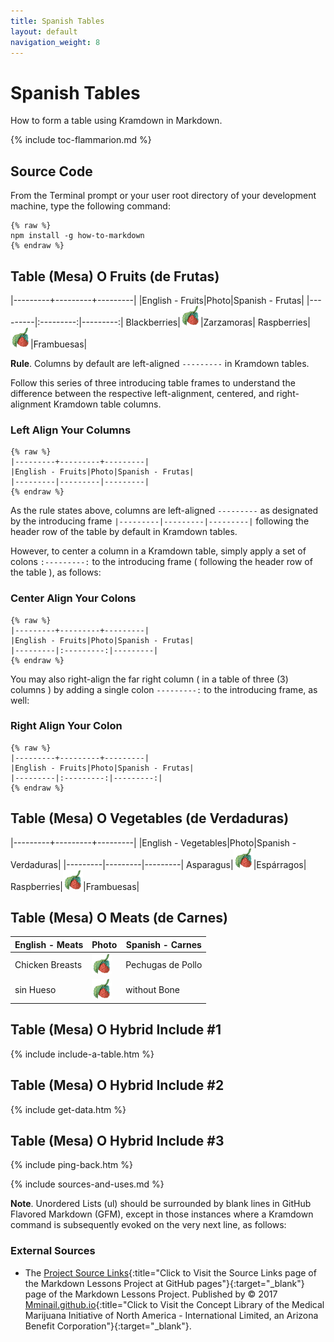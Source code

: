 ```yaml
---
title: Spanish Tables
layout: default
navigation_weight: 8
---
```

# Spanish Tables

How to form a table using Kramdown in Markdown.

{% include toc-flammarion.md %}

## Source Code

From the Terminal prompt or your user root directory of your development machine, type the following command:

```liquid
{% raw %}
npm install -g how-to-markdown
{% endraw %}
```

## Table (Mesa) O Fruits (de Frutas)

|---------+---------+---------|
|English - Fruits|Photo|Spanish - Frutas|
|---------|:---------:|---------:|
Blackberries|![Zarzamoras](../assets/img/png/raspberry-frambuesa-32-x-32.png)|Zarzamoras|
Raspberries|![Frambuesas](../assets/img/png/raspberry-frambuesa-32-x-32.png)|Frambuesas|

**Rule**. Columns by default are left-aligned `---------` in Kramdown tables.

Follow this series of three introducing table frames to understand the difference between the respective left-alignment, centered, and right-alignment Kramdown table columns.

### Left Align Your Columns

```liquid
{% raw %}
|---------+---------+---------|
|English - Fruits|Photo|Spanish - Frutas|
|---------|---------|---------|
{% endraw %}
```

As the rule states above, columns are left-aligned `---------` as designated by the introducing frame `|---------|---------|---------|` following the header row of the table by default in Kramdown tables.

However, to center a column in a Kramdown table, simply apply a set of colons `:---------:` to the introducing frame ( following the header row of the table ), as follows:

### Center Align Your Colons

```liquid
{% raw %}
|---------+---------+---------|
|English - Fruits|Photo|Spanish - Frutas|
|---------|:---------:|---------|
{% endraw %}
```

You may also right-align the far right column ( in a table of three (3) columns ) by adding a single colon `---------:` to the introducing frame, as well:

### Right Align Your Colon

```liquid
{% raw %}
|---------+---------+---------|
|English - Fruits|Photo|Spanish - Frutas|
|---------|:---------:|---------:|
{% endraw %}
```

## Table (Mesa) O Vegetables (de Verdaduras)

|---------+---------+---------|
|English - Vegetables|Photo|Spanish - Verdaduras|
|---------|---------|---------|
Asparagus|![Page Banner](../assets/img/png/raspberry-frambuesa-32-x-32.png)|Espárragos|
Raspberries|![Page Banner](../assets/img/png/raspberry-frambuesa-32-x-32.png)|Frambuesas|

## Table (Mesa) O Meats (de Carnes)

English - Meats|Photo|Spanish - Carnes|
---------|---------|---------|
Chicken Breasts|![Page Banner](../assets/img/png/raspberry-frambuesa-32-x-32.png)|Pechugas de Pollo|
sin Hueso|![Page Banner](../assets/img/png/raspberry-frambuesa-32-x-32.png)|without Bone|

## Table (Mesa) O Hybrid Include #1

{% include include-a-table.htm %}

## Table (Mesa) O Hybrid Include #2

{% include get-data.htm %}

## Table (Mesa) O Hybrid Include #3

{% include ping-back.htm %}

{% include sources-and-uses.md %}

**Note**. Unordered Lists (ul) should be surrounded by blank lines in GitHub Flavored Markdown (GFM), except in those instances where a Kramdown command is subsequently evoked on the very next line, as follows:

### External Sources

- The [Project Source Links](https://mminail.github.io/Markdown/Source-Markdown-Links.htm){:title="Click to Visit the Source Links page of the Markdown Lessons Project at GitHub pages"}{:target="_blank"} page of the Markdown Lessons Project. Published by © 2017 [Mminail.github.io](https://mminail.github.io/){:title="Click to Visit the Concept Library of the Medical Marijuana Initiative of North America - International Limited, an Arizona Benefit Corporation"}{:target="_blank"}.
